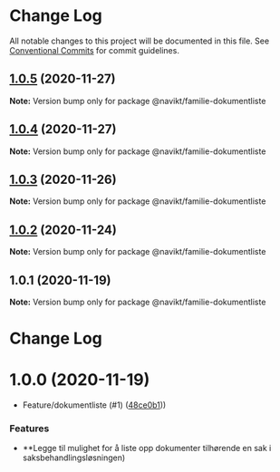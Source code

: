 # Change Log

All notable changes to this project will be documented in this file.
See [Conventional Commits](https://conventionalcommits.org) for commit guidelines.

## [1.0.5](https://github.com/navikt/familie-felles-frontend/compare/@navikt/familie-dokumentliste@1.0.4...@navikt/familie-dokumentliste@1.0.5) (2020-11-27)

**Note:** Version bump only for package @navikt/familie-dokumentliste





## [1.0.4](https://github.com/navikt/familie-felles-frontend/compare/@navikt/familie-dokumentliste@1.0.3...@navikt/familie-dokumentliste@1.0.4) (2020-11-27)

**Note:** Version bump only for package @navikt/familie-dokumentliste





## [1.0.3](https://github.com/navikt/familie-felles-frontend/compare/@navikt/familie-dokumentliste@1.0.2...@navikt/familie-dokumentliste@1.0.3) (2020-11-26)

**Note:** Version bump only for package @navikt/familie-dokumentliste





## [1.0.2](https://github.com/navikt/familie-felles-frontend/compare/@navikt/familie-dokumentliste@1.0.1...@navikt/familie-dokumentliste@1.0.2) (2020-11-24)

**Note:** Version bump only for package @navikt/familie-dokumentliste





## 1.0.1 (2020-11-19)

**Note:** Version bump only for package @navikt/familie-dokumentliste





# Change Log

# 1.0.0 (2020-11-19)


* Feature/dokumentliste (#1) ([48ce0b1](https://github.com/navikt/familie-felles-frontend/commit/48ce0b1)))

### Features

* **Legge til mulighet for å liste opp dokumenter tilhørende en sak i saksbehandlingsløsningen)
